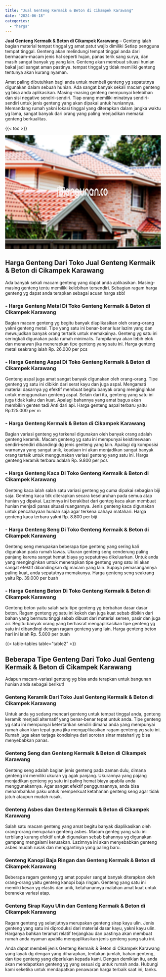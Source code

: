 ```yaml
---
title: "Jual Genteng Kermaik & Beton di Cikampek Karawang"
date: "2024-06-18"
categories: 
  - "harga"
---
```


**Jual Genteng Kermaik & Beton di Cikampek Karawang** – Genteng ialah bagian material tempat tinggal yg amat patut wajib dimiliki Setiap pengguna tempat tinggal. Genteng akan melindungi tempat tinggal anda dari bermacam-macam jenis hal seperti hujan, panas terik sang surya, dan masih sangat banyak yg yang lain. Genteng akan membuat situasi hunian bakal jadi sangat aman pastinya. tempat tinggal yg tidak memiliki genteng tentunya akan kurang nyaman.

Amat paling dibutuhkan bagi anda untuk membeli genteng yg sepatutnya digunakan dalam sebuah hunian. Ada sangat banyak sekali macam genteng yg bisa anda aplikasikan. Masing-masing genteng mempunyai kelebihan dan sisi negative sendiri-sendiri. Tiap orang memiliki minatnya sendiri-sendiri untuk jenis genteng yang akan dipakai untuk huniannya. Memandang rumah yakni lokasi tinggal yang diterapkan dalam jangka waktu yg lama, sangat banyak dari orang yang paling menjadikan memakai genteng berkualitas.

{{< toc >}}

![Jual Genteng Kermaik & Beton di Cikampek Karawang](/images/genteng-minimalis-murah33.png)

## Harga Genteng Dari Toko Jual Genteng Kermaik & Beton di Cikampek Karawang

Ada banyak sekali macam genteng yang dapat anda aplikasikan. Masing-masing genteng tentu memiliki kelebihan tersendiri. Sebagian ragam harga genteng yg dapat anda terapkan sebagai acuan harga sbb!

### \- Harga Genteng Metal Di Toko Genteng Kermaik & Beton di Cikampek Karawang

Bagian macam genteng yg begitu banyak diaplikasikan oleh orang-orang yakni genteng metal. Tipe yang satu ini benar-benar luar lazim yang dan mewujudkan banyak orang tertarik untuk memakainya. Genteng yg satu ini seringkali digunakan pada rumah minimalis. Tampilannya akan lebih elok dan menawan jika menerapkan tipe genteng yang satu ini. Harga genteng metal seakrang ialah Rp. 26.000 per pcs

### \- Harga Genteng Aspal Di Toko Genteng Kermaik & Beton di Cikampek Karawang

Genteng aspal juga amat sangat banyak digunakan oleh orang-orang. Tipe genteng yg satu ini dibikin dari serat kayu dan juga aspal. Mengamati material dasarnya yg efektif membuat begitu banyak orang menginginkan untuk menggunakan genteng aspal. Selain dari itu, genteng yang satu ini juga tidak kaku dan kuat. Apalagi bahannya yang amat bagus akan membikin genten tadi Anti dari api. Harga genteng aspal terbaru yaitu Rp.125.000 per m

### \- Harga Genteng Kermaik & Beton di Cikampek Karawang

Bagian variasi genteng yg terkenal digunakan oleh banyak orang adalah genteng keramik. Macam genteng yg satu ini mempunyai keistimewaan sendiri-sendiri dibandingi dg jenis genteng yang lain. Apalagi dg komposisi warnanya yang sangat unik, keadaan ini akan menjadikan sangat banyak orang tertaik untuk menggunakan variasi genteng yang satu ini. Harga genteng keramik terbaru adalah Rp. 9.800 per pcs

### \- Harga Genteng Kaca Di Toko Genteng Kermaik & Beton di Cikampek Karawang

Genteng kaca ialah salah satu variasi genteng yg cuma dipakai sebagian biji saja. Genteng kaca tdk diterapkan secara keseluruhan pada semua atap hunian yg dipakai. Lazimnya ini berakibat dari genteg kaca akan membuat hunian menjadi panas situasi ruangannya. Jenis genteng kaca digunakan untuk pencahayaan hunian saja agar terkena cahaya matahari. Harga genteng kaca terbaru yakni Rp. 8.800 per biji

### \- Harga Genteng Seng Di Toko Genteng Kermaik & Beton di Cikampek Karawang

Genteng seng merupakan beberapa tipe genteng yang sering kali digunakan pada rumah lawas. Ukuran genteng seng cenderung paling panjang karena sangat hemat biaya yg sepatutnya dikeluarkan. Untuk anda yang menginginkan untuk menerapkan tipe genteng yang satu ini akan sangat efektif dibandingkan dg macam yang lain. Supaya pemasangannya paling kuat, anda sepatutnya memakunya. Harga genteng seng seakrang yaitu Rp. 39.000 per buah

### \- Harga Genteng Beton Di Toko Genteng Kermaik & Beton di Cikampek Karawang

Genteng beton yaitu salah satu tipe genteng yg berbahan dasar dasar beton. Ragam genteng yg satu ini kokoh dan juga kuat sebab dibikin dari bahan yang bermutu tinggi sebab dibuat dari material semen, pasir dan juga air. Begitu banyak orang yang berhasrat mengaplikasikan tipe genteng yg satu ini dibandingi dengan ragam genteng yang lain. Harga genteng beton hari ini ialah Rp. 5.800 per buah

{{< table-tables table="table2" >}}

## Beberapa Tipe Genteng Dari Toko Jual Genteng Kermaik & Beton di Cikampek Karawang

Adapun macam-variasi genteng yg bisa anda terapkan untuk bangunan hunian anda sebagai berikut!

### Genteng Keramik Dari Toko Jual Genteng Kermaik & Beton di Cikampek Karawang

Untuk anda yg sedang mencari genteng untuk tempat tinggal anda, genteng keramik menjadi alternatif yang benar-benar tepat untuk anda. Tipe genteng yg satu ini mempunyai ketertarikan sendiri dimana anda yang mempunyai rumah akan kian tepat guna jika mengaplikasikan ragam genteng yg satu ini. Rumah juga akan terjaga kondisinya dari sorotan sinar matahari yg bisa menyebabkan panas.

### Genteng Seng dan Genteng Kermaik & Beton di Cikampek Karawang

Genteng seng adalah bagian jenis genteng pada zaman dulu, dimana genteng ini memiliki ukuran yg agak panjang. Ukurannya yang pajang menjadikan genteng yg satu ini paling hemat biaya apabila anda menggunakannya. Agar sangat efektif penggunaannya, anda bisa menambahkan paku untuk memperkuat ketahanan genteng seng agar tidak jatuh ataupun mudah rusak.

### Genteng Asbes dan Genteng Kermaik & Beton di Cikampek Karawang

Salah satu macam genteng yang amat begitu banyak diaplikasikan oleh orang-orang merupakan genteng asbes. Macam genteg yang satu ini terbilang kurang efektif untuk digunakan sebab bahannya yg digunakan gampang mengalami kerusakan. Lazimnya ini akan menyebabkan genteng asbes mudah rusak dan menggantinya yang paling baru.

### Genteng Kanopi Baja Ringan dan Genteng Kermaik & Beton di Cikampek Karawang

Beberapa ragam genteng yg amat populer sangat banyak diterapkan oleh orang-orang yaitu genteng kanopi baja ringan. Genteng yang satu ini memiiki kesan yg elastis dan unik, ketahanannya malahan amat kuat untuk beraneka variasi atap.

### Genteng Sirap Kayu Ulin dan Genteng Kermaik & Beton di Cikampek Karawang

Ragam genteng yg selanjutnya merupakan genteng sirap kayu ulin. Jenis genteng yang satu ini diproduksi dari material dasar kayu, yakni kayu ulin. Harganya bahkan teramat relatif terjangkau dan pastinya akan membuat rumah anda nyaman apabila mengaplikasikan jenis genteng yang satu ini.

Anda dapat membeli jenis Genteng Kermaik & Beton di Cikampek Karawang yang layak dg dengan yang diharapkan, tentukan jumlah, bahan genteng, dan tipe genteng yang diperlukan kepada kami. Dengan demikian itu, anda akan mendapatkan genteng yg yang sesuai dg untuk rumah anda. Hubungi kami seketika untuk mendapatkan penawaran harga terbaik saat ini, tanks.
